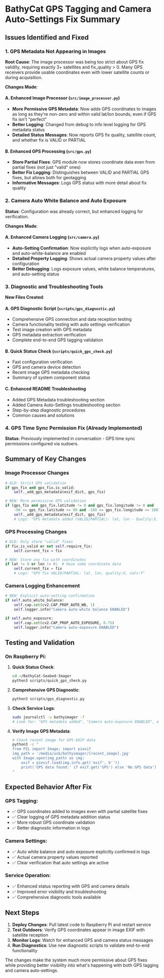 # BathyCat GPS Tagging and Camera Auto-Settings Fix Summary

## Issues Identified and Fixed

### 1. GPS Metadata Not Appearing in Images

**Root Cause**: The image processor was being too strict about GPS fix validity, requiring exactly 3+ satellites and fix_quality > 0. Many GPS receivers provide usable coordinates even with lower satellite counts or during acquisition.

**Changes Made**:

#### A. Enhanced Image Processor (`src/image_processor.py`)
- **More Permissive GPS Metadata**: Now adds GPS coordinates to images as long as they're non-zero and within valid lat/lon bounds, even if GPS fix isn't "perfect"
- **Better Logging**: Changed from debug to info level logging for GPS metadata status
- **Detailed Status Messages**: Now reports GPS fix quality, satellite count, and whether fix is VALID or PARTIAL

#### B. Enhanced GPS Processing (`src/gps.py`) 
- **Store Partial Fixes**: GPS module now stores coordinate data even from partial fixes (not just "valid" ones)
- **Better Fix Logging**: Distinguishes between VALID and PARTIAL GPS fixes, but allows both for geotagging
- **Informative Messages**: Logs GPS status with more detail about fix quality

### 2. Camera Auto White Balance and Auto Exposure

**Status**: Configuration was already correct, but enhanced logging for verification.

**Changes Made**:

#### A. Enhanced Camera Logging (`src/camera.py`)
- **Auto-Setting Confirmation**: Now explicitly logs when auto-exposure and auto-white-balance are enabled
- **Detailed Property Logging**: Shows actual camera property values after configuration
- **Better Debugging**: Logs exposure values, white balance temperatures, and auto-setting status

### 3. Diagnostic and Troubleshooting Tools

**New Files Created**:

#### A. GPS Diagnostic Script (`scripts/gps_diagnostic.py`)
- Comprehensive GPS connection and data reception testing
- Camera functionality testing with auto settings verification
- Test image creation with GPS metadata
- GPS metadata extraction verification
- Complete end-to-end GPS tagging validation

#### B. Quick Status Check (`scripts/quick_gps_check.py`)  
- Fast configuration verification
- GPS and camera device detection
- Recent image GPS metadata checking
- Summary of system component status

#### C. Enhanced README Troubleshooting
- Added GPS Metadata troubleshooting section
- Added Camera Auto-Settings troubleshooting section  
- Step-by-step diagnostic procedures
- Common causes and solutions

### 4. GPS Time Sync Permission Fix (Already Implemented)

**Status**: Previously implemented in conversation - GPS time sync permissions configured via sudoers.

## Summary of Key Changes

### Image Processor Changes
```python
# OLD: Strict GPS validation
if gps_fix and gps_fix.is_valid:
    self._add_gps_metadata(exif_dict, gps_fix)

# NEW: More permissive GPS validation  
if (gps_fix and gps_fix.latitude != 0 and gps_fix.longitude != 0 and
    -90 <= gps_fix.latitude <= 90 and -180 <= gps_fix.longitude <= 180):
    self._add_gps_metadata(exif_dict, gps_fix)
    # Logs: "GPS metadata added (VALID/PARTIAL): lat, lon - Quality:X, Sats:Y"
```

### GPS Processing Changes
```python  
# OLD: Only store "valid" fixes
if fix.is_valid or not self.require_fix:
    self.current_fix = fix

# NEW: Store any fix with coordinates
if lat != 0 or lon != 0:  # Have some coordinate data
    self.current_fix = fix
    # Logs: "GPS fix VALID/PARTIAL: lat, lon, quality:X, sats:Y"
```

### Camera Logging Enhancement
```python
# NEW: Explicit auto-setting confirmation
if self.auto_white_balance:
    self.cap.set(cv2.CAP_PROP_AUTO_WB, 1)
    self.logger.info("Camera auto-white balance ENABLED")

if self.auto_exposure:
    self.cap.set(cv2.CAP_PROP_AUTO_EXPOSURE, 0.75) 
    self.logger.info("Camera auto-exposure ENABLED")
```

## Testing and Validation

### On Raspberry Pi:

1. **Quick Status Check**:
   ```bash
   cd ~/BathyCat-Seabed-Imager
   python3 scripts/quick_gps_check.py
   ```

2. **Comprehensive GPS Diagnostic**:
   ```bash
   python3 scripts/gps_diagnostic.py
   ```

3. **Check Service Logs**:
   ```bash
   sudo journalctl -u bathyimager -f
   # Look for: "GPS metadata added", "Camera auto-exposure ENABLED", etc.
   ```

4. **Verify Image GPS Metadata**:
   ```bash
   # Check recent image for GPS EXIF data
   python3 -c "
   from PIL import Image; import piexif
   img_path = '/media/usb/bathyimager/[recent_image].jpg'
   with Image.open(img_path) as img:
       exif = piexif.load(img.info.get('exif', b''))
       print('GPS data found:' if exif.get('GPS') else 'No GPS data')
   "
   ```

## Expected Behavior After Fix

### GPS Tagging:
- ✅ GPS coordinates added to images even with partial satellite fixes
- ✅ Clear logging of GPS metadata addition status  
- ✅ More robust GPS coordinate validation
- ✅ Better diagnostic information in logs

### Camera Settings:
- ✅ Auto white balance and auto exposure explicitly confirmed in logs
- ✅ Actual camera property values reported
- ✅ Clear verification that auto settings are active

### Service Operation:
- ✅ Enhanced status reporting with GPS and camera details
- ✅ Improved error visibility and troubleshooting
- ✅ Comprehensive diagnostic tools available

## Next Steps

1. **Deploy Changes**: Pull latest code to Raspberry Pi and restart service
2. **Test Outdoors**: Verify GPS coordinates appear in image EXIF with satellite reception  
3. **Monitor Logs**: Watch for enhanced GPS and camera status messages
4. **Run Diagnostics**: Use new diagnostic scripts to validate end-to-end functionality

The changes make the system much more permissive about GPS fixes while providing better visibility into what's happening with both GPS tagging and camera auto-settings.